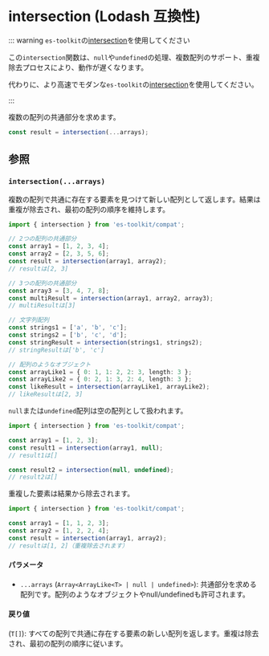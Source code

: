 # intersection (Lodash 互換性)

::: warning `es-toolkit`の[intersection](../../array/intersection.md)を使用してください

この`intersection`関数は、`null`や`undefined`の処理、複数配列のサポート、重複除去プロセスにより、動作が遅くなります。

代わりに、より高速でモダンな`es-toolkit`の[intersection](../../array/intersection.md)を使用してください。

:::

複数の配列の共通部分を求めます。

```typescript
const result = intersection(...arrays);
```

## 参照

### `intersection(...arrays)`

複数の配列で共通に存在する要素を見つけて新しい配列として返します。結果は重複が除去され、最初の配列の順序を維持します。

```typescript
import { intersection } from 'es-toolkit/compat';

// 2つの配列の共通部分
const array1 = [1, 2, 3, 4];
const array2 = [2, 3, 5, 6];
const result = intersection(array1, array2);
// resultは[2, 3]

// 3つの配列の共通部分
const array3 = [3, 4, 7, 8];
const multiResult = intersection(array1, array2, array3);
// multiResultは[3]

// 文字列配列
const strings1 = ['a', 'b', 'c'];
const strings2 = ['b', 'c', 'd'];
const stringResult = intersection(strings1, strings2);
// stringResultは['b', 'c']

// 配列のようなオブジェクト
const arrayLike1 = { 0: 1, 1: 2, 2: 3, length: 3 };
const arrayLike2 = { 0: 2, 1: 3, 2: 4, length: 3 };
const likeResult = intersection(arrayLike1, arrayLike2);
// likeResultは[2, 3]
```

`null`または`undefined`配列は空の配列として扱われます。

```typescript
import { intersection } from 'es-toolkit/compat';

const array1 = [1, 2, 3];
const result1 = intersection(array1, null);
// result1は[]

const result2 = intersection(null, undefined);
// result2は[]
```

重複した要素は結果から除去されます。

```typescript
import { intersection } from 'es-toolkit/compat';

const array1 = [1, 1, 2, 3];
const array2 = [1, 2, 2, 4];
const result = intersection(array1, array2);
// resultは[1, 2]（重複除去されます）
```

#### パラメータ

- `...arrays` (`Array<ArrayLike<T> | null | undefined>`): 共通部分を求める配列です。配列のようなオブジェクトやnull/undefinedも許可されます。

#### 戻り値

(`T[]`): すべての配列で共通に存在する要素の新しい配列を返します。重複は除去され、最初の配列の順序に従います。
